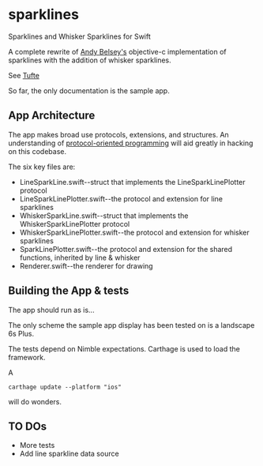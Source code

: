 # sparklines
Sparklines and Whisker Sparklines for Swift

A complete rewrite of [Andy Belsey's](https://github.com/abelsey/Sparklines) objective-c implementation of sparklines with the addition of whisker sparklines.

See [Tufte](http://www.edwardtufte.com/bboard/q-and-a-fetch-msg?msg_id=0001OR)

So far, the only documentation is the sample app.

## App Architecture

The app makes broad use protocols, extensions, and structures. An understanding of [protocol-oriented programming](https://developer.apple.com/videos/play/wwdc2015/408/) will aid greatly in hacking on this codebase.

The six key files are:

* LineSparkLine.swift--struct that implements the LineSparkLinePlotter protocol
* LineSparkLinePlotter.swift--the protocol and extension for line sparklines
* WhiskerSparkLine.swift--struct that implements the WhiskerSparkLinePlotter protocol
* WhiskerSparkLinePlotter.swift--the protocol and extension for whisker sparklines
* SparkLinePlotter.swift--the protocol and extension for the shared functions, inherited by line & whisker
* Renderer.swift--the renderer for drawing

## Building the App & tests

The app should run as is...

The only scheme the sample app display has been tested on is a landscape 6s Plus.

The tests depend on Nimble expectations. Carthage is used to load the framework.

A 

```shell
carthage update --platform "ios"
```

will do wonders.

## TO DOs

* More tests
* Add line sparkline data source
